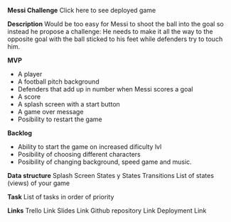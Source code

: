 **Messi Challenge**
Click here to see deployed game

**Description**
Would be too easy for Messi to shoot the ball into the goal so instead he propose a challenge: He needs to make it all the way to the opposite goal with the ball sticked to his feet while defenders try to touch him.

**MVP**
- A player
- A football pitch background
- Defenders that add up in number when Messi scores a goal
- A score
- A splash screen with a start button
- A game over message
- Posibility to restart the game

**Backlog**
- Ability to start the game on increased dificulty lvl
- Posibility of choosing different characters
- Posibility of changing background, speed game and music.

**Data structure**
Splash Screen
States y States Transitions
List of states (views) of your game

**Task**
List of tasks in order of priority

**Links**
Trello Link
Slides Link
Github repository Link
Deployment Link

